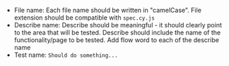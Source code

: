 - File name:
Each file name should be written in "camelCase".
File extension should be compatible with `spec.cy.js`
- Describe name:
Describe should be meaningful - it should clearly point to the area that will be tested. Describe should include the name of the functionality/page to be tested.
Add flow word to each of the describe name
- Test name: `Should do something...`